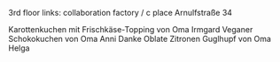 3rd floor links: collaboration factory / c place
Arnulfstraße 34

Karottenkuchen mit Frischkäse-Topping von Oma Irmgard
Veganer Schokokuchen von Oma Anni
	Danke Oblate
Zitronen Guglhupf von Oma Helga
